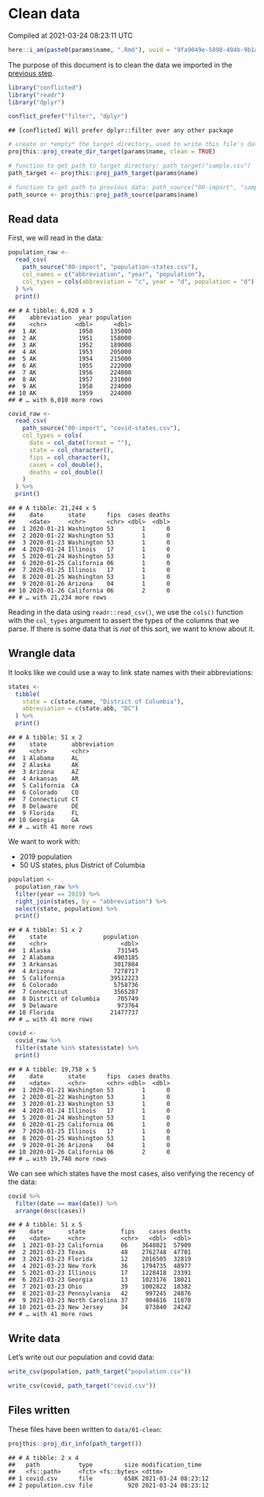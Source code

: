 Clean data
================
Compiled at 2021-03-24 08:23:11 UTC

``` r
here::i_am(paste0(params$name, ".Rmd"), uuid = "9fa9049e-5898-494b-9b1a-0175496b3975")
```

The purpose of this document is to clean the data we imported in the
[previous step](00-import.md).

``` r
library("conflicted")
library("readr")
library("dplyr")

conflict_prefer("filter", "dplyr")
```

    ## [conflicted] Will prefer dplyr::filter over any other package

``` r
# create or *empty* the target directory, used to write this file's data: 
projthis::proj_create_dir_target(params$name, clean = TRUE)

# function to get path to target directory: path_target("sample.csv")
path_target <- projthis::proj_path_target(params$name)

# function to get path to previous data: path_source("00-import", "sample.csv")
path_source <- projthis::proj_path_source(params$name)
```

## Read data

First, we will read in the data:

``` r
population_raw <- 
  read_csv(
    path_source("00-import", "population-states.csv"), 
    col_names = c("abbreviation", "year", "population"),
    col_types = cols(abbreviation = "c", year = "d", population = "d")
  ) %>%
  print()
```

    ## # A tibble: 6,020 x 3
    ##    abbreviation  year population
    ##    <chr>        <dbl>      <dbl>
    ##  1 AK            1950     135000
    ##  2 AK            1951     158000
    ##  3 AK            1952     189000
    ##  4 AK            1953     205000
    ##  5 AK            1954     215000
    ##  6 AK            1955     222000
    ##  7 AK            1956     224000
    ##  8 AK            1957     231000
    ##  9 AK            1958     224000
    ## 10 AK            1959     224000
    ## # … with 6,010 more rows

``` r
covid_raw <- 
  read_csv(
    path_source("00-import", "covid-states.csv"),
    col_types = cols(
      date = col_date(format = ""),
      state = col_character(),
      fips = col_character(),
      cases = col_double(),
      deaths = col_double()
    )
  ) %>%
  print()
```

    ## # A tibble: 21,244 x 5
    ##    date       state      fips  cases deaths
    ##    <date>     <chr>      <chr> <dbl>  <dbl>
    ##  1 2020-01-21 Washington 53        1      0
    ##  2 2020-01-22 Washington 53        1      0
    ##  3 2020-01-23 Washington 53        1      0
    ##  4 2020-01-24 Illinois   17        1      0
    ##  5 2020-01-24 Washington 53        1      0
    ##  6 2020-01-25 California 06        1      0
    ##  7 2020-01-25 Illinois   17        1      0
    ##  8 2020-01-25 Washington 53        1      0
    ##  9 2020-01-26 Arizona    04        1      0
    ## 10 2020-01-26 California 06        2      0
    ## # … with 21,234 more rows

Reading in the data using `readr::read_csv()`, we use the `cols()`
function with the `col_types` argument to assert the types of the
columns that we parse. If there is some data that is *not* of this sort,
we want to know about it.

## Wrangle data

It looks like we could use a way to link state names with their
abbreviations:

``` r
states <- 
  tibble(
    state = c(state.name, "District of Columbia"),
    abbreviation = c(state.abb, "DC")
  ) %>%
  print()
```

    ## # A tibble: 51 x 2
    ##    state       abbreviation
    ##    <chr>       <chr>       
    ##  1 Alabama     AL          
    ##  2 Alaska      AK          
    ##  3 Arizona     AZ          
    ##  4 Arkansas    AR          
    ##  5 California  CA          
    ##  6 Colorado    CO          
    ##  7 Connecticut CT          
    ##  8 Delaware    DE          
    ##  9 Florida     FL          
    ## 10 Georgia     GA          
    ## # … with 41 more rows

We want to work with:

  - 2019 population
  - 50 US states, plus District of Columbia

<!-- end list -->

``` r
population <- 
  population_raw %>%
  filter(year == 2019) %>%
  right_join(states, by = "abbreviation") %>%
  select(state, population) %>%
  print()
```

    ## # A tibble: 51 x 2
    ##    state                population
    ##    <chr>                     <dbl>
    ##  1 Alaska                   731545
    ##  2 Alabama                 4903185
    ##  3 Arkansas                3017804
    ##  4 Arizona                 7278717
    ##  5 California             39512223
    ##  6 Colorado                5758736
    ##  7 Connecticut             3565287
    ##  8 District of Columbia     705749
    ##  9 Delaware                 973764
    ## 10 Florida                21477737
    ## # … with 41 more rows

``` r
covid <- 
  covid_raw %>%
  filter(state %in% states$state) %>%
  print()
```

    ## # A tibble: 19,758 x 5
    ##    date       state      fips  cases deaths
    ##    <date>     <chr>      <chr> <dbl>  <dbl>
    ##  1 2020-01-21 Washington 53        1      0
    ##  2 2020-01-22 Washington 53        1      0
    ##  3 2020-01-23 Washington 53        1      0
    ##  4 2020-01-24 Illinois   17        1      0
    ##  5 2020-01-24 Washington 53        1      0
    ##  6 2020-01-25 California 06        1      0
    ##  7 2020-01-25 Illinois   17        1      0
    ##  8 2020-01-25 Washington 53        1      0
    ##  9 2020-01-26 Arizona    04        1      0
    ## 10 2020-01-26 California 06        2      0
    ## # … with 19,748 more rows

We can see which states have the most cases, also verifying the recency
of the data:

``` r
covid %>%
  filter(date == max(date)) %>%
  arrange(desc(cases))
```

    ## # A tibble: 51 x 5
    ##    date       state          fips    cases deaths
    ##    <date>     <chr>          <chr>   <dbl>  <dbl>
    ##  1 2021-03-23 California     06    3648021  57909
    ##  2 2021-03-23 Texas          48    2762748  47701
    ##  3 2021-03-23 Florida        12    2016505  32819
    ##  4 2021-03-23 New York       36    1794735  48977
    ##  5 2021-03-23 Illinois       17    1228418  23391
    ##  6 2021-03-23 Georgia        13    1023176  18021
    ##  7 2021-03-23 Ohio           39    1002822  18382
    ##  8 2021-03-23 Pennsylvania   42     997245  24876
    ##  9 2021-03-23 North Carolina 37     904616  11878
    ## 10 2021-03-23 New Jersey     34     873840  24242
    ## # … with 41 more rows

## Write data

Let’s write out our population and covid data:

``` r
write_csv(population, path_target("population.csv"))
```

``` r
write_csv(covid, path_target("covid.csv"))
```

## Files written

These files have been written to `data/01-clean`:

``` r
projthis::proj_dir_info(path_target())
```

    ## # A tibble: 2 x 4
    ##   path           type         size modification_time  
    ##   <fs::path>     <fct> <fs::bytes> <dttm>             
    ## 1 covid.csv      file         658K 2021-03-24 08:23:12
    ## 2 population.csv file          920 2021-03-24 08:23:12
